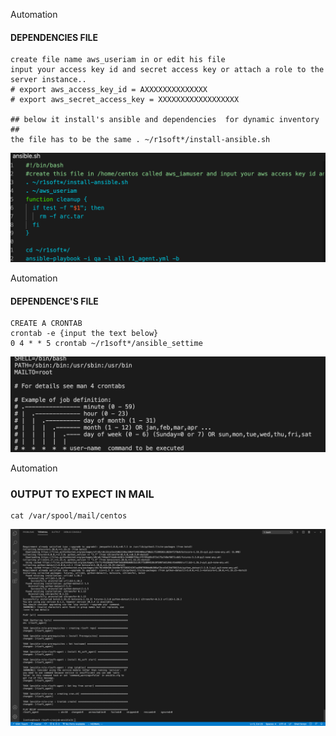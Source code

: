 Automation
#### DEPENDENCIES FILE #####
```
create file name aws_useriam in or edit his file
input your access key id and secret access key or attach a role to the server instance.. 
# export aws_access_key_id = AXXXXXXXXXXXXXX
# export aws_secret_access_key = XXXXXXXXXXXXXXXXXX

## below it install's ansible and dependencies  for dynamic inventory ##
the file has to be the same . ~/r1soft*/install-ansible.sh 
```
![](images/Screen%20Shot%202020-11-26%20at%2011.04.53%20PM.png)

Automation
#### DEPENDENCE'S FILE #####
```
CREATE A CRONTAB 
crontab -e {input the text below}
0 4 * * 5 crontab ~/r1soft*/ansible_settime
```
![](images/Screen%20Shot%202020-11-26%20at%2012.19.20%20PM.png)

Automation
### 0UTPUT TO EXPECT IN MAIL ##
```
cat /var/spool/mail/centos
```
![](images/Screen%20Shot%202020-11-26%20at%2011.17.23%20PM.png)
